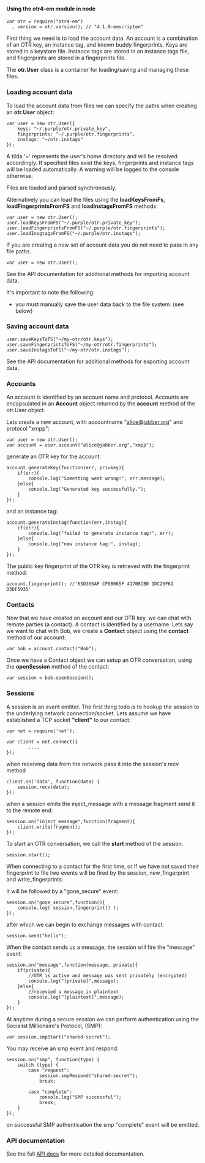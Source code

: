 #### Using the otr4-em module in node

    var otr = require("otr4-em")
      , version = otr.version(); // "4.1.0-emscripten"


First thing we need is to load the account data.
An account is a combination of an OTR key, an instance tag, and known buddy fingerprints.
Keys are stored in a keystore file. Instance tags are stored in an instance tags file, and fingerprints are stored in a fingerprints file.

The **otr.User** class is a container for loading/saving and managing these files.

### Loading account data
To load the account data from files we can specify the paths when creating an **otr.User** object:

    var user = new otr.User({
        keys: "~/.purple/otr.private_key",
        fingerprints: "~/.purple/otr.fingerprints",
        instags: "~/otr.instags"
    });

A tilda '~' represents the user's home directory and will be resolved accordingly. If specified files exist the keys, fingerprints and instance tags will be loaded automatically. A warning will be logged to the console otherwise.

Files are loaded and parsed synchronously.

Alternatively you can load the files using the **loadKeysFromFs**, **loadFingerprintsFromFS** and **loadInstagsFromFS** methods:

    var user = new otr.User();
    user.loadKeysFromFS("~/.purple/otr.private_key");
    user.loadFingerprintsFromFS("~/.purple/otr.fingerprints");
    user.loadInsgtagsFromFS("~/.purple/otr.instags");


If you are creating a new set of account data you do not need to pass in any file paths.

    var user = new otr.User();

See the API documentation for additional methods for importing account data.

It's important to note the following:
* you must manually save the user data back to the file system. (see below)


### Saving account data

    user.saveKeysToFS("~/my-otr/otr.keys");
    user.saveFingerprintsToFS("~/my-otr/otr.fingerprints");
    user.saveInstagsToFS("~/my-otr/otr.instags");

See the API documentation for additional methods for exporting account data.

### Accounts

An account is identified by an account name and protocol. Accounts are encapsulated in an **Account** object returned by the **account** method of the otr.User object.

Lets create a new account, with accountname "alice@jabber.org" and protocol "xmpp":

    var user = new otr.User();
    var account = user.account("alice@jabber.org","xmpp");

generate an OTR key for the account:

    account.generateKey(function(err, privkey){
        if(err){
        	console.log("Something went wrong!", err.message);
        }else{
        	console.log("Generated key successfully.");
        }
    });

and an instance tag:

    account.generateInstag(function(err,instag){
        if(err){
            console.log("failed to generate instance tag!", err);
        }else{
            console.log("new instance tag:", instag);
        }
    });


The public key fingerprint of the OTR key is retrieved with the fingerprint method:

	account.fingerprint(); //'65D366AF CF9B065F 41708CB0 1DC26F61 D3DF5935'


### Contacts

Now that we have created an account and our OTR key, we can chat with remote parties (a contact). A contact is identified by a username. Lets say we want to chat with Bob, we create a **Contact** object using the **contact** method of our account:

    var bob = account.contact("Bob");

Once we have a Contact object we can setup an OTR conversation, using the **openSession** method of the contact:

    var session = bob.openSession();


### Sessions

A session is an event emitter. The first thing todo is to hookup the session to the underlying network connection/socket. Lets assume we have established a TCP socket **"client"** to our contact:

    var net = require('net');

    var client = net.connect({
            ....
    });

when receiving data from the network pass it into the session's recv method

    client.on('data', function(data) {
        session.recv(data);
    });

when a session emits the inject_message with a message fragment send it to the remote end:

    session.on("inject_message",function(fragment){
        client.write(fragment);
    });


To start an OTR conversation, we call the **start** method of the session.

    session.start();


When connecting to a contact for the first time, or if we have not saved their fingerprint to file two events will be fired by the session, new_fingerprint and write_fingerprints:


It will be followed by a "gone_secure" event:

    session.on("gone_secure",function(){
        console.log( session.fingerprint() );
    });

after which we can begin to exchange messages with contact:

    session.send("hello");

When the contact sends us a message, the session will fire the "message" event:

    session.on("message",function(message, private){
        if(private){
            //OTR is active and message was sent privately (encrypted)
            console.log("[private]",message);
        }else{
            //recevied a message in plaintext
            console.log("[plaintext]",message);
        }
    });


At anytime during a secure session we can perform authentication using the Socialist Millionaire's Protocol, (SMP):

    var session.smpStart("shared-secret");


You may receive an smp event and respond:

    session.on("smp", function(type) {
        switch (type) {
            case "request":
                session.smpRespond("shared-secret");
                break;

            case "complete":
                console.log("SMP successful");
                break;
        }
    });

on successful SMP authentication the smp "complete" event will be emitted.

### API documentation
See the full [API docs](http://www.mokhtar.net/projects/otr4-em/docs/) for more detailed documentation.
